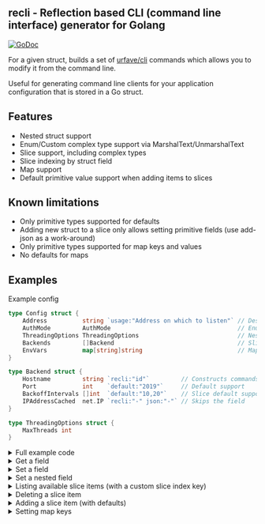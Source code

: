 recli - Reflection based CLI (command line interface) generator for Golang
--------------------------------------------------------------------------

[![GoDoc](https://godoc.org/github.com/AudriusButkevicius/recli?status.svg)](https://godoc.org/github.com/AudriusButkevicius/recli)

For a given struct, builds a set of [urfave/cli](https://github.com/urfave/cli) commands which allows you
to modify it from the command line.

Useful for generating command line clients for your application configuration that is stored in a Go struct.

## Features

* Nested struct support
* Enum/Custom complex type support via MarshalText/UnmarshalText
* Slice support, including complex types
* Slice indexing by struct field
* Map support
* Default primitive value support when adding items to slices

## Known limitations

* Only primitive types supported for defaults
* Adding new struct to a slice only allows setting primitive fields (use add-json as a work-around)
* Only primitive types supported for map keys and values
* No defaults for maps


## Examples

Example config

```go
type Config struct {
	Address          string `usage:"Address on which to listen"` // Description printed in -help
	AuthMode         AuthMode                                    // Enum support
	ThreadingOptions ThreadingOptions                            // Nested struct support
	Backends         []Backend                                   // Slice support
	EnvVars          map[string]string                           // Map support
}

type Backend struct {
	Hostname         string `recli:"id"`         // Constructs commands for indexing into the array based on the value of this field
	Port             int    `default:"2019"`     // Default support
	BackoffIntervals []int  `default:"10,20"`    // Slice default support
	IPAddressCached  net.IP `recli:"-" json:"-"` // Skips the field
}

type ThreadingOptions struct {
	MaxThreads int
}
```

<details>
 <summary>Full example code</summary>

```go
package main

import (
	"encoding/json"
	"fmt"
	"net"
	"os"

	"github.com/AudriusButkevicius/recli"
	"github.com/urfave/cli"
)

type Config struct {
	Address          string `usage:"Address on which to listen"` // Description printed in -help
	AuthMode         AuthMode                                    // Enum support
	ThreadingOptions ThreadingOptions                            // Nested struct support
	Backends         []Backend                                   // Slice support
	EnvVars          map[string]string                           // Map support
}

type Backend struct {
	Hostname         string `recli:"id"`         // Constructs commands for indexing into the array based on the value of this field
	Port             int    `default:"2019"`     // Default support
	BackoffIntervals []int  `default:"10,20"`    // Slice default support
	IPAddressCached  net.IP `recli:"-" json:"-"` // Skips the field
}

type ThreadingOptions struct {
	MaxThreads int
}

type AuthMode int

const (
	AuthModeStatic AuthMode = iota // default is static
	AuthModeLDAP
)

func (t AuthMode) MarshalText() ([]byte, error) {
	switch t {
	case AuthModeStatic:
		return []byte("static"), nil
	case AuthModeLDAP:
		return []byte("ldap"), nil
	}
	return nil, fmt.Errorf("unknown value: %s", t)
}

func (t *AuthMode) UnmarshalText(bs []byte) error {
	switch string(bs) {
	case "ldap":
		*t = AuthModeLDAP
	case "static":
		*t = AuthModeStatic
	default:
		return fmt.Errorf("unknown value: %s", string(bs))
	}
	return nil
}

const (
	sampleData = `
{
   "Address":"http://website.com",
   "AuthMode":"static",
   "ThreadingOptions":{
      "MaxThreads":10
   },
   "Backends":[
      {
         "Hostname":"backend1.com",
         "Port":1010
      },
      {
         "Hostname":"backend2.com",
         "Port":2020
      }
   ],
   "EnvVars":{
      "CC":"/usr/bin/gcc"
   }
}`
)

func main() {
	cfg := &Config{}

	if err := json.Unmarshal([]byte(sampleData), cfg); err != nil {
		panic(err)
	}

	cmds, err := recli.Default.Construct(cfg)
	if err != nil {
		panic(err)
	}

	dump := false

	app := cli.NewApp()
	app.Commands = cmds
	app.Flags = []cli.Flag{
		cli.BoolFlag{
			Name:        "dump",
			Destination: &dump,
		},
	}

	if err := app.Run(os.Args); err != nil {
		panic(err)
	}

	if dump {
		bs, err := json.MarshalIndent(&cfg, "", "    ")
		if err != nil {
			panic(err)
		}

		fmt.Print(string(bs))
	}
}
```
</details>

<details>
 <summary>Get a field</summary>

```bash
$ go run main.go address get
http://website.com
```
</details>

<details>
 <summary>Set a field</summary>

```bash
$ go run main.go -dump address set foo
{
    "Address": "foo",
    "AuthMode": "static",
    "ThreadingOptions": {
        "MaxThreads": 10
    },
    "Backends": [
        {
            "Hostname": "backend1.com",
            "Port": 1010,
            "BackoffIntervals": null
        },
        {
            "Hostname": "backend2.com",
            "Port": 2020,
            "BackoffIntervals": null
        }
    ],
    "EnvVars": {
        "CC": "/usr/bin/gcc"
    }
}
```
</details>

<details>
 <summary>Set a nested field</summary>

```bash
$ go run main.go -dump threading-options max-threads set 9000
{
    "Address": "http://website.com",
    "AuthMode": "static",
    "ThreadingOptions": {
        "MaxThreads": 9000
    },
    "Backends": [
        {
            "Hostname": "backend1.com",
            "Port": 1010,
            "BackoffIntervals": null
        },
        {
            "Hostname": "backend2.com",
            "Port": 2020,
            "BackoffIntervals": null
        }
    ],
    "EnvVars": {
        "CC": "/usr/bin/gcc"
    }
}
```
</details>

<details>
 <summary>Listing available slice items (with a custom slice index key)</summary>

```bash
$ go run main.go backends
NAME:
   main.exe backends -

USAGE:
   main.exe backends command [command options] [arguments...]

COMMANDS:
     backend1.com
     backend2.com
     add           Add a new item to collection
     add-json      Add a new item to collection deserialised from JSON

OPTIONS:
   --help, -h  show help

```
</details>

<details>
 <summary>Deleting a slice item</summary>

```bash
$ go run main.go -dump backends backend1.com delete
{
    "Address": "http://website.com",
    "AuthMode": "static",
    "ThreadingOptions": {
        "MaxThreads": 10
    },
    "Backends": [
        {
            "Hostname": "backend2.com",
            "Port": 2020,
            "BackoffIntervals": null
        }
    ],
    "EnvVars": {
        "CC": "/usr/bin/gcc"
    }
}
```
</details>

<details>
 <summary>Adding a slice item (with defaults)</summary>

```bash
$ go run main.go -dump backends add -hostname="testback.end"
{
    "Address": "http://website.com",
    "AuthMode": "static",
    "ThreadingOptions": {
        "MaxThreads": 10
    },
    "Backends": [
        {
            "Hostname": "backend1.com",
            "Port": 1010,
            "BackoffIntervals": null
        },
        {
            "Hostname": "backend2.com",
            "Port": 2020,
            "BackoffIntervals": null
        },
        {
            "Hostname": "testback.end",
            "Port": 2019,
            "BackoffIntervals": [
                10,
                20
            ]
        }
    ],
    "EnvVars": {
        "CC": "/usr/bin/gcc"
    }
}
```
</details>

<details>
 <summary>Setting map keys</summary>

```bash
$ go run main.go -dump env-vars set GCC /usr/bin/true
{
    "Address": "http://website.com",
    "AuthMode": "static",
    "ThreadingOptions": {
        "MaxThreads": 10
    },
    "Backends": [
        {
            "Hostname": "backend1.com",
            "Port": 1010,
            "BackoffIntervals": null
        },
        {
            "Hostname": "backend2.com",
            "Port": 2020,
            "BackoffIntervals": null
        }
    ],
    "EnvVars": {
        "CC": "/usr/bin/gcc",
        "GCC": "/usr/bin/true"
    }
}
```
</details>
